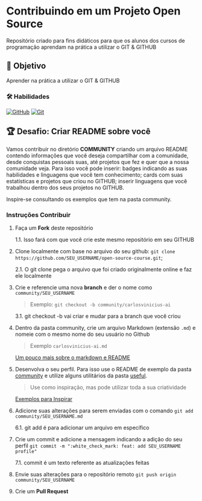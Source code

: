 # Contribuindo em um Projeto Open Source

Repositório criado para fins didáticos para que os alunos dos cursos de programação aprendam na prática a utilizar o GIT & GITHUB


## 🎯 Objetivo

Aprender na prática a utilizar o GIT & GITHUB

### 🛠️ Habilidades 

[![GitHub](https://img.shields.io/badge/GitHub-000?style=for-the-badge&logo=github&logoColor=30A3DC)](https://docs.github.com/)
[![Git](https://img.shields.io/badge/Git-000?style=for-the-badge&logo=git&logoColor=E94D5F)](https://git-scm.com/doc) 

## 🏆 Desafio: Criar README sobre você

Vamos contribuir no diretório **COMMUNITY** criando um arquivo README contendo informações que você deseja compartilhar com a comunidade, desde conquistas pessoais suas, até projetos que fez e quer que a nossa comunidade veja.
Para isso você pode inserir: badges indicando as suas habilidades e linguagens que você tem conhecimento; cards com suas estatísticas e projetos que criou no GITHUB; inserir linguagens que você trabalhou dentro dos seus projetos no GITHUB.

Inspire-se consultando os exemplos que tem na pasta community.

### Instruções Contribuir

1. Faça um **Fork** deste repositório
    
    1.1. Isso fará com que você crie este mesmo repositório em seu GITHUB

2. Clone localmente com base no arquivo do seu github: `git clone https://github.com/SEU_USERNAME/open-source-course.git`;

    2.1. O git clone pega o arquivo que foi criado originalmente online e faz ele localmente

3. Crie e referencie uma nova **branch** e der o nome como `community/SEU_USERNAME`

    > Exemplo: `git checkout -b community/carlosvinicius-ai`

    3.1. git checkout -b vai criar e mudar para a branch que você criou

4. Dentro da pasta community, crie um arquivo Markdown (extensão `.md`) e nomeie com o mesmo nome do seu usuário no Github

    > Exemplo `carlosvinicius-ai.md`

    [Um pouco mais sobre o markdown e README](https://www.alura.com.br/artigos/escrever-bom-readme)

5. Desenvolva o seu perfil. Para isso use o README de exemplo da pasta [community](https://github.com/carlosvinicius-ai/open-source-course/tree/main/community) e utilize alguns utilitários da pasta [useful](https://github.com/carlosvinicius-ai/open-source-course/tree/main/useful).

    > Use como inspiração, mas pode utilizar toda a sua criatividade

    [Exemplos para Inspirar](https://github.com/iuricode/readme-template?tab=readme-ov-file)

6. Adicione suas alterações para serem enviadas com o comando `git add community/SEU_USERNAME.md`

    6.1. git add é para adicionar um arquivo em específico

7. Crie um commit e adicione a mensagem indicando a adição do seu perfil `git commit -m ":white_check_mark: feat: add SEU_USERNAME profile"`

    7.1. commit é um texto referente as atualizações feitas

8. Envie suas alterações para o repositório remoto `git push origin community/SEU_USERNAME`

9. Crie um **Pull Request**